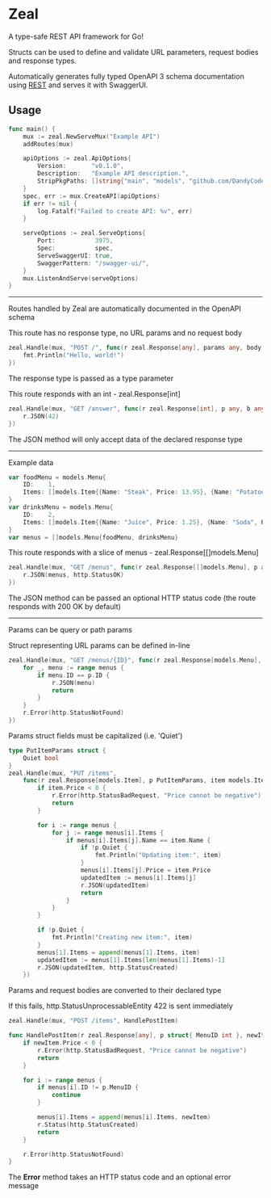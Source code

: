 # Zeal

A type-safe REST API framework for Go!

Structs can be used to define and validate URL parameters, request bodies and response types.

Automatically generates fully typed OpenAPI 3 schema documentation using [REST](https://github.com/a-h/rest) and serves it with SwaggerUI.

## Usage

```go
func main() {
    mux := zeal.NewServeMux("Example API")
    addRoutes(mux)

    apiOptions := zeal.ApiOptions{
        Version:       "v0.1.0",
        Description:   "Example API description.",
        StripPkgPaths: []string{"main", "models", "github.com/DandyCodes/zeal"},
    }
    spec, err := mux.CreateAPI(apiOptions)
    if err != nil {
        log.Fatalf("Failed to create API: %v", err)
    }

    serveOptions := zeal.ServeOptions{
        Port:           3975,
        Spec:           spec,
        ServeSwaggerUI: true,
        SwaggerPattern: "/swagger-ui/",
    }
    mux.ListenAndServe(serveOptions)
}
```

---

Routes handled by Zeal are automatically documented in the OpenAPI schema

This route has no response type, no URL params and no request body

```go
zeal.Handle(mux, "POST /", func(r zeal.Response[any], params any, body any) {
    fmt.Println("Hello, world!")
})
```

The response type is passed as a type parameter

This route responds with an int - zeal.Response[int]

```go
zeal.Handle(mux, "GET /answer", func(r zeal.Response[int], p any, b any) {
    r.JSON(42)
})
```

The JSON method will only accept data of the declared response type

---

Example data

```go
var foodMenu = models.Menu{
    ID:    1,
    Items: []models.Item{{Name: "Steak", Price: 13.95}, {Name: "Potatoes", Price: 3.95}},
}
var drinksMenu = models.Menu{
    ID:    2,
    Items: []models.Item{{Name: "Juice", Price: 1.25}, {Name: "Soda", Price: 1.75}},
}
var menus = []models.Menu{foodMenu, drinksMenu}
```

This route responds with a slice of menus - zeal.Response[[]models.Menu]

```go
zeal.Handle(mux, "GET /menus", func(r zeal.Response[[]models.Menu], p any, b any) {
    r.JSON(menus, http.StatusOK)
})
```

The JSON method can be passed an optional HTTP status code (the route responds with 200 OK by default)

---

Params can be query or path params

Struct representing URL params can be defined in-line

```go
zeal.Handle(mux, "GET /menus/{ID}", func(r zeal.Response[models.Menu], p struct{ ID int }, b any) {
    for _, menu := range menus {
        if menu.ID == p.ID {
            r.JSON(menu)
            return
        }
    }
    r.Error(http.StatusNotFound)
})
```

Params struct fields must be capitalized (i.e. 'Quiet')

```go
type PutItemParams struct {
    Quiet bool
}
zeal.Handle(mux, "PUT /items",
    func(r zeal.Response[models.Item], p PutItemParams, item models.Item) {
        if item.Price < 0 {
            r.Error(http.StatusBadRequest, "Price cannot be negative")
            return
        }

        for i := range menus {
            for j := range menus[i].Items {
                if menus[i].Items[j].Name == item.Name {
                    if !p.Quiet {
                        fmt.Println("Updating item:", item)
                    }
                    menus[i].Items[j].Price = item.Price
                    updatedItem := menus[i].Items[j]
                    r.JSON(updatedItem)
                    return
                }
            }
        }

        if !p.Quiet {
            fmt.Println("Creating new item:", item)
        }
        menus[1].Items = append(menus[1].Items, item)
        updatedItem := menus[1].Items[len(menus[1].Items)-1]
        r.JSON(updatedItem, http.StatusCreated)
    })
```

Params and request bodies are converted to their declared type

If this fails, http.StatusUnprocessableEntity 422 is sent immediately

```go
zeal.Handle(mux, "POST /items", HandlePostItem)

func HandlePostItem(r zeal.Response[any], p struct{ MenuID int }, newItem models.Item) {
    if newItem.Price < 0 {
        r.Error(http.StatusBadRequest, "Price cannot be negative")
        return
    }

    for i := range menus {
        if menus[i].ID != p.MenuID {
            continue
        }

        menus[i].Items = append(menus[i].Items, newItem)
        r.Status(http.StatusCreated)
        return
    }

    r.Error(http.StatusNotFound)
}
```

The **Error** method takes an HTTP status code and an optional error message
